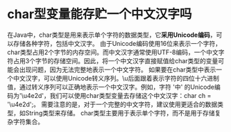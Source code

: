 # char型变量能存贮一个中文汉字吗
在Java中，char类型是用来表示单个字符的数据类型，它**采用Unicode编码**，可以存储各种字符，包括中文汉字。
由于Unicode编码使用16位来表示一个字符，char类型占用2个字节的内存空间。而中文汉字通常使用UTF-8编码，一个中文字符占用3个字节的存储空间。因此，将一个中文汉字直接赋值给char类型的变量可能会出现问题，因为无法完整地表示一个中文字符。
如果要在char类型中表示一个中文汉字，可以使用Unicode转义序列。\u后面跟着表示字符的四位十六进制值，通过转义序列可以正确地表示一个中文汉字。例如，字符 '中' 的Unicode编码为'\u4e2d'，我们可以使用char类型变量去存储这个中文汉字：char ch = '\u4e2d';。
需要注意的是，对于一个完整的中文字符，建议使用更适合的数据类型，如String类型来存储。 char类型主要用于表示单个字符，而不是用于存储复杂字符集合。
